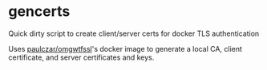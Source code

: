 # gencerts
Quick dirty script to create client/server certs for docker TLS authentication

Uses [paulczar/omgwtfssl](https://github.com/paulczar/omgwtfssl)'s docker image to generate a local CA, client
certificate, and server certificates and keys.

